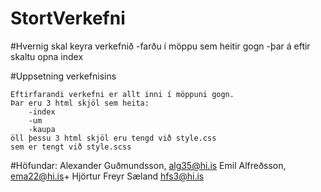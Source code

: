 # StortVerkefni


#Hvernig skal keyra verkefnið
	-farðu í möppu sem heitir gogn
	-þar á eftir skaltu opna index
	
#Uppsetning verkefnisins

	Eftirfarandi verkefni er allt inni í möppuni gogn.
	Þar eru 3 html skjöl sem heita:
		-index
		-um
		-kaupa
	öll þessu 3 html skjöl eru tengd við style.css
	sem er tengt við style.scss
		

#Höfundar:
	Alexander Guðmundsson, alg35@hi.is
	Emil Alfreðsson,	   ema22@hi.is+
	Hjörtur Freyr Sæland   hfs3@hi.is

	

